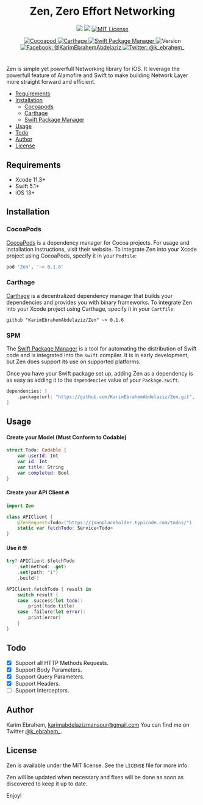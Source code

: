 <h1 align="center"><b>Zen, Zero Effort Networking</b></h1>

<p align="center">
  <img src="https://github.com/KarimEbrahemAbdelaziz/Zen/workflows/Build/badge.svg" />
  <img src="https://img.shields.io/badge/Swift-5.1+-orange.svg" />
  <a href="https://github.com/KarimEbrahemAbdelaziz/Zen/blob/master/LICENSE">
      <img src="http://img.shields.io/badge/license-MIT-70a1fb.svg?style=flat" alt="MIT License" />
  </a>
</p>

<p align="center">
    <a href="https://cocoadocs.org/pods/Zen/">
        <img src="http://img.shields.io/badge/Cocoapods-available-green.svg?style=flat" alt="Cocoapod" />
    </a>
    <a href="https://github.com/KarimEbrahemAbdelaziz/Zen">
        <img src="http://img.shields.io/badge/Carthage-available-green.svg?style=flat" alt="Carthage" />
    </a>
    <a href="https://github.com/KarimEbrahemAbdelaziz/Zen">
        <img src="http://img.shields.io/badge/Swift Package Manager-available-green.svg?style=flat" alt="Swift Package Manager" />
    </a>
    <img src="http://img.shields.io/badge/version-0.1.6-green.svg?style=flat" alt="Version" />
    <br>
    <a href="https://www.facebook.com/KarimEbrahemAbdelaziz">
        <img src="http://img.shields.io/badge/facebook-%40KarimEbrahemAbdelaziz-70a1fb.svg?style=flat" alt="Facebook: @KarimEbrahemAbdelaziz" />
    </a>
    <a href="https://twitter.com/@k_ebrahem_">
        <img src="https://img.shields.io/badge/twitter-@k_ebrahem_-blue.svg?style=flat" alt="Twitter: @k_ebrahem_" />
    </a>
</p>

#

Zen is simple yet powerfull Networking library for iOS. It leverage the powerfull feature of Alamofire and Swift to make building Network Layer more straight forward and efficient.

- [Requirements](#requirements)
- [Installation](#installation)
    - [Cocoapods](#cocoapods)
    - [Carthage](#carthage)
    - [Swift Package Manager](#spm)
- [Usage](#usage)
- [Todo](#todo)
- [Author](#author)
- [License](#license)


## Requirements

* Xcode 11.3+
* Swift 5.1+
* iOS 13+

## Installation

### CocoaPods

[CocoaPods](https://cocoapods.org) is a dependency manager for Cocoa projects. For usage and installation instructions, visit their website. To integrate Zen into your Xcode project using CocoaPods, specify it in your `Podfile`:

```ruby
pod 'Zen', '~> 0.1.6'
```

### Carthage

[Carthage](https://github.com/Carthage/Carthage) is a decentralized dependency manager that builds your dependencies and provides you with binary frameworks. To integrate Zen into your Xcode project using Carthage, specify it in your `Cartfile`:

```ogdl
github "KarimEbrahemAbdelaziz/Zen" ~> 0.1.6
```

### SPM

The [Swift Package Manager](https://swift.org/package-manager/) is a tool for automating the distribution of Swift code and is integrated into the `swift` compiler. It is in early development, but Zen does support its use on supported platforms.

Once you have your Swift package set up, adding Zen as a dependency is as easy as adding it to the `dependencies` value of your `Package.swift`.

```swift
dependencies: [
    .package(url: "https://github.com/KarimEbrahemAbdelaziz/Zen.git", .upToNextMajor(from: "0.1.6"))
]
```

## Usage

#### Create your Model (Must Conform to Codable)
```swift
struct Todo: Codable {
    var userId: Int
    var id: Int
    var title: String
    var completed: Bool
}
```

#### Create your API Client 🔥
```swift
import Zen

class APIClient {
    @ZenRequest<Todo>("https://jsonplaceholder.typicode.com/todos/")
    static var fetchTodo: Service<Todo>
}
```

#### Use it 🤓
```swift
try? APIClient.$fetchTodo
    .set(method: .get)
    .set(path: "1")
    .build()

APIClient.fetchTodo { result in
    switch result {
    case .success(let todo):
        print(todo.title)
    case .failure(let error):
        print(error)
    }
}
```

## Todo

- [x] Support all HTTP Methods Requests.
- [x] Support Body Parameters.
- [x] Support Query Parameters.
- [x] Support Headers.
- [ ] Support Interceptors.

## Author

Karim Ebrahem, karimabdelazizmansour@gmail.com
You can find me on Twitter [@k_ebrahem_](https://twitter.com/k_ebrahem_).

## License

Zen is available under the MIT license. See the `LICENSE` file for more info.

Zen will be updated when necessary and fixes will be done as soon as discovered to keep it up to date.

Enjoy!
